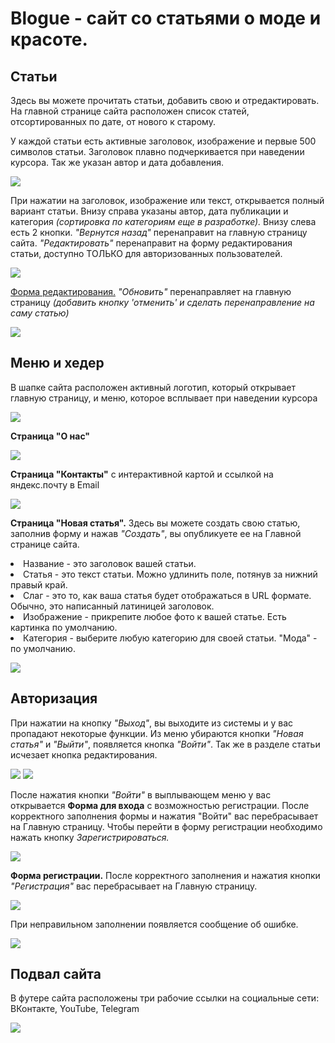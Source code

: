 <h1>Blogue - сайт со статьями о моде и красоте.</h1>
<h2>Статьи</h2>

<p>Здесь вы можете прочитать статьи, добавить свою и отредактировать. На главной странице сайта расположен список статей, отсортированных по дате, от нового к старому.</p> 
<p>У каждой статьи есть активные заголовок, изображение и первые 500 символов статьи. Заголовок плавно подчеркивается при наведении курсора. Так же указан автор и дата добавления.</p>
<img src = 'https://github.com/alksvx/blogue/assets/111380024/388ca0af-9ad5-4bde-adae-7309cfdd469a'></img>

<p>При нажатии на заголовок, изображение или текст, открывается полный вариант статьи. Внизу справа указаны автор, дата публикации и категория <i>(сортировка по категориям еще в разработке).</i>
Внизу слева есть 2 кнопки. <i>"Вернутся назад"</i> перенаправит на главную страницу сайта. <i>"Редактировать"</i> перенаправит на форму редактирования статьи, доступно ТОЛЬКО для авторизованных пользователей.</p>

<img src = 'https://github.com/alksvx/blogue/assets/111380024/1d87e47b-eef6-44ea-82b3-bf2071b9e520'></img>
<p><u>Форма редактирования.</u> <i>"Обновить"</i> перенаправляет на главную страницу<i> (добавить кнопку 'отменить' и сделать перенаправление на саму статью)</i></p>

<img src = 'https://github.com/alksvx/blogue/assets/111380024/a857fa42-34ab-4e74-8876-361bd4b48cb5'></img>
<p></p>
<h2>Меню и хедер</h2>

<p>В шапке сайта расположен активный логотип, который открывает главную страницу, и меню, которое всплывает при наведении курсора</p>
<img src = 'https://github.com/alksvx/blogue/assets/111380024/49ab2c8b-d48d-44de-8d46-c1fa7a33f1d7'></img>
<p>
  <b>Страница "О нас"</b>
</p>
<img src = 'https://github.com/alksvx/blogue/assets/111380024/9d2f85a6-30c1-4c34-b483-a0e881ffae00'></img>
<p>
  <b>Страница "Контакты"</b> с интерактивной картой и ссылкой на яндекс.почту в Email
</p>
<img src = 'https://github.com/alksvx/blogue/assets/111380024/f2b61e47-41fc-435c-b64e-8217f850b45d'></img>
<p>
  <b>Страница "Новая статья".</b> Здесь вы можете создать свою статью, заполнив форму и нажав <i>"Создать"</i>, вы опубликуете ее на Главной странице сайта. 
  <li>
    Название - это заголовок вашей статьи.
  </li>
  <li>
    Статья - это текст статьи. Можно удлинить поле, потянув за нижний правый край.
  </li>
  <li>
    Слаг - это то, как ваша статья будет отображаться в URL формате. Обычно, это написанный латиницей заголовок.
  </li>
  <li>
    Изображение - прикрепите любое фото к вашей статье. Есть картинка по умолчанию.
  </li>
  <li>
    Категория - выберите любую категорию для своей статьи. "Мода" - по умолчанию.
  </li>
</p>

<img src = 'https://github.com/alksvx/blogue/assets/111380024/b5f3e6e1-c84c-4a00-9930-6522a5e4f804'></img>  

<h2>
    Авторизация
</h2>
<p>При нажатии на кнопку <i>"Выход"</i>, вы выходите из системы и у вас пропадают некоторые функции. Из меню убираются кнопки <i>"Новая статья"</i> и <i>"Выйти"</i>, появляется кнопка <i>"Войти"</i>. Так же в разделе статьи исчезает кнопка редактирования. </p>
<img src = 'https://github.com/alksvx/blogue/assets/111380024/d4a718c1-911b-4c86-ada7-8179b42739a4'></img>
<img src = 'https://github.com/alksvx/blogue/assets/111380024/0974fce0-9a35-46e2-a07d-214d4362fe81'></img>
<p>
  После нажатия кнопки <i>"Войти"</i> в выплывающем меню у вас открывается <b>Форма для входа</b> с возможностью регистрации. После корректного заполнения формы и нажатия "Войти" вас перебрасывает на Главную страницу. Чтобы перейти в форму регистрации необходимо нажать кнопку <i>Зарегистрироваться.</i>
</p>
<img src = 'https://github.com/alksvx/blogue/assets/111380024/c9acc9a9-5c25-48ee-8981-eaf8a848163a'></img>
<p>
  <b>Форма регистрации.</b> После корректного заполнения и нажатия кнопки <i>"Регистрация"</i> вас перебрасывает на Главную страницу.
</p>
<img src = 'https://github.com/alksvx/blogue/assets/111380024/cd43856d-2cd5-4ca2-9dde-945a6c3df723'></img>
<p>
  При неправильном заполнении появляется сообщение об ошибке. 
</p>
<img src = 'https://github.com/alksvx/blogue/assets/111380024/b8001887-f0d3-4804-b4b0-11ccec0961c5'></img>

<h2>Подвал сайта</h2>
<p>
  В футере сайта расположены три рабочие ссылки на социальные сети: ВКонтакте, YouTube, Telegram
</p>


<img src = 'https://github.com/alksvx/blogue/assets/111380024/46392fa4-077a-4cf9-96ef-e69a2ed4f757'></img>
